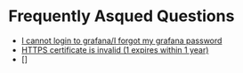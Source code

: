 # Frequently Asqued Questions 

- [I cannot login to grafana/I forgot my grafana password](../grafana/README.md#forgotten-admin-password)
- [HTTPS certificate is invalid (1 expires within 1 year)](./certbot_on_centos.md)
- []